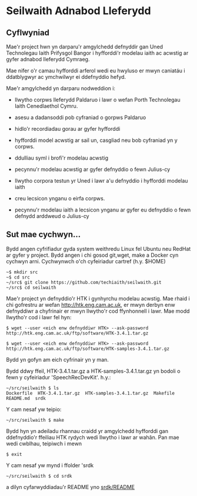 # Seilwaith Adnabod Lleferydd

## Cyflwyniad
Mae'r project hwn yn darparu'r amgylchedd defnyddir gan Uned Technolegau Iaith Prifysgol Bangor i hyfforddi'r modelau iaith ac acwstig ar gyfer adnabod lleferydd Cymraeg.

Mae nifer o'r camau hyfforddi arferol wedi eu hwyluso er mwyn caniatáu i ddatblygwyr ac ymchwilwyr ei ddefnyddio hefyd. 

Mae'r amgylchedd yn darparu nodweddion i:

 - llwytho corpws lleferydd Paldaruo i lawr o wefan Porth Technolegau Iaith Cenedlaethol Cymru. 
 - asesu a dadansoddi pob cyfraniad o gorpws Paldaruo
 - hidlo'r recordiadau gorau ar gyfer hyfforddi
 - hyfforddi model acwstig ar sail un, casgliad neu bob cyfraniad yn y corpws.
 - ddulliau syml i brofi'r modelau acwstig
 - pecynnu'r modelau acwstig ar gyfer defnyddio o fewn Julius-cy

 - llwytho corpora testun yr Uned i lawr a'u defnyddio i hyfforddi modelau iaith
 - creu lecsicon ynganu o eirfa corpws.
 - pecynnu'r modelau iaith a lecsicon ynganu ar gyfer eu defnyddio o fewn defnydd arddweud o Julius-cy

## Sut mae cychwyn...
Bydd angen cyfrifiadur gyda system weithredu Linux fel Ubuntu neu RedHat ar gyfer y project. Bydd angen i chi gosod git,wget, make  a Docker cyn cychwyn arni. Cychwynwch o'ch cyfeiriadur cartref (h.y. $HOME)

```
~$ mkdir src
~$ cd src
~/src$ git clone https://github.com/techiaith/seilwaith.git
~/src$ cd seilwaith
```

Mae'r project yn defnyddio'r HTK i gynhyrchu modelau acwstig. Mae rhaid i chi gofrestru ar wefan http://htk.eng.cam.ac.uk, er mwyn derbyn enw defnyddiwr a chyfrinair er mwyn llwytho'r cod ffynhonnell i lawr. Mae modd llwytho'r cod i lawr fel hyn:

`$ wget --user <eich enw defnyddiwr HTK> --ask-password http://htk.eng.cam.ac.uk/ftp/software/HTK-3.4.1.tar.gz`

`$ wget --user <eich enw defnyddiwr HTK> --ask-password http://htk.eng.cam.ac.uk/ftp/software/HTK-samples-3.4.1.tar.gz`

Bydd yn gofyn am eich cyfrinair yn y man.

Bydd ddwy ffeil, HTK-3.4.1.tar.gz a HTK-samples-3.4.1.tar.gz yn bodoli o fewn y cyfeiriadur 'SpeechRecDevKit'. h.y.:

```
~/src/seilwaith $ ls
Dockerfile  HTK-3.4.1.tar.gz  HTK-samples-3.4.1.tar.gz  Makefile  README.md  srdk
```

Y cam nesaf yw teipio:

`~/src/seilwaith $ make`

Bydd hyn yn adeiladu rhannau craidd yr amgylchedd hyfforddi gan ddefnyddio'r ffeiliau HTK rydych wedi llwytho i lawr ar wahân. Pan mae wedi cwblhau, teipiwch i mewn 

`$ exit`
 
Y cam nesaf yw mynd i ffolder 'srdk

`~/src/seilwaith $ cd srdk`

a dilyn cyfarwyddiadau'r README yno [srdk/README](srdk/README.md)

